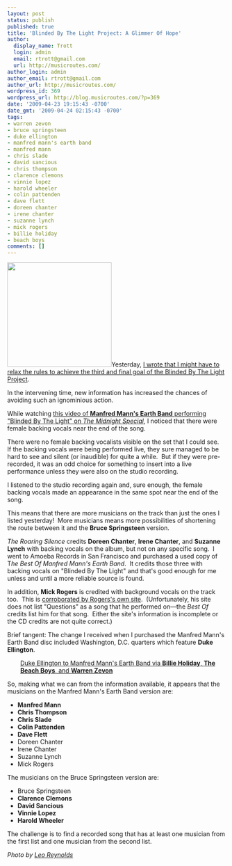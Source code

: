 ```yaml
---
layout: post
status: publish
published: true
title: 'Blinded By The Light Project: A Glimmer Of Hope'
author:
  display_name: Trott
  login: admin
  email: rtrott@gmail.com
  url: http://musicroutes.com/
author_login: admin
author_email: rtrott@gmail.com
author_url: http://musicroutes.com/
wordpress_id: 369
wordpress_url: http://blog.musicroutes.com/?p=369
date: '2009-04-23 19:15:43 -0700'
date_gmt: '2009-04-24 02:15:43 -0700'
tags:
- warren zevon
- bruce springsteen
- duke ellington
- manfred mann's earth band
- manfred mann
- chris slade
- david sancious
- chris thompson
- clarence clemons
- vinnie lopez
- harold wheeler
- colin pattenden
- dave flett
- doreen chanter
- irene chanter
- suzanne lynch
- mick rogers
- billie holiday
- beach boys
comments: []
---
```

<p><img class="alignright size-full wp-image-372" src="http://blog.musicroutes.com/wp-content/uploads/2009/04/2916433734_1c4ca2351f_m.jpg" alt="" width="240" height="240" />Yesterday, <a href="http://blog.musicroutes.com/?p=357" target="_blank">I wrote that I might have to relax the rules to achieve the third and final goal of the Blinded By The Light Project</a>.</p>
<p>In the intervening time, new information has increased the chances of avoiding such an ignominious action.</p>
<p>While watching <a href="http://www.youtube.com/watch?v=lcWVL4B-4pI" target="_blank">this video of <strong>Manfred Mann's Earth Band</strong> performing "Blinded By The Light" on <em>The Midnight Special</em></a>, I noticed that there were female backing vocals near the end of the song.</p>
<p>There were no female backing vocalists visible on the set that I could see.  If the backing vocals were being performed live, they sure managed to be hard to see and silent (or inaudible) for quite a while.  But if they were pre-recorded, it was an odd choice for something to insert into a live performance unless they were also on the studio recording.</p>
<p>I listened to the studio recording again and, sure enough, the female backing vocals made an appearance in the same spot near the end of the song.</p>
<p>This means that there are more musicians on the track than just the ones I listed yesterday!  More musicians means more possibilities of shortening the route between it and the <strong>Bruce Springsteen</strong> version.</p>
<p><em>The Roaring Silence</em> credits <strong>Doreen Chanter</strong>, <strong>Irene Chanter</strong>, and <strong>Suzanne Lynch</strong> with backing vocals on the album, but not on any specific song.  I went to Amoeba Records in San Francisco and purchased a used copy of T<em>he Best Of Manfred Mann's Earth Band</em>.  It credits those three with backing vocals on "Blinded By The Light" and that's good enough for me unless and until a more reliable source is found.</p>
<p>In addition, <strong>Mick Rogers</strong> is credited with background vocals on the track too.  This is <a href="http://www.mick-rogers.com/index.php?option=com_content&amp;task=view&amp;id=40&amp;Itemid=50&amp;limit=1&amp;limitstart=1" target="_blank">corroborated by Rogers's own site</a>.  (Unfortunately, his site does not list "Questions" as a song that he performed on—the <em>Best Of</em> credits list him for that song.  Either the site's information is incomplete or the CD credits are not quite correct.)</p>
<p>Brief tangent: The change I received when I purchased the Manfred Mann's Earth Band disc included Washington, D.C. quarters which feature <strong>Duke Ellington</strong>.</p>
<p style="padding-left: 30px;"><a href="http://musicroutes.com/route.php?route=ea0be5ddb1b70df6853062d58322c2c4" target="_blank">Duke Ellington to Manfred Mann's Earth Band via <strong>Billie Holiday</strong>, <strong>The Beach Boys</strong>, and <strong>Warren Zevon</strong></a></p>
<p>So, making what we can from the information available, it appears that the musicians on the Manfred Mann's Earth Band version are:</p>
<ul>
<li><strong>Manfred Mann</strong></li>
<li><strong>Chris Thompson</strong></li>
<li><strong>Chris Slade</strong></li>
<li><strong>Colin Pattenden</strong></li>
<li><strong>Dave Flett</strong></li>
<li>Doreen Chanter</li>
<li>Irene Chanter</li>
<li>Suzanne Lynch</li>
<li>Mick Rogers</li>
</ul>
<p>The musicians on the Bruce Springsteen version are:</p>
<ul>
<li>Bruce Springsteen</li>
<li><strong>Clarence Clemons</strong></li>
<li><strong>David Sancious</strong></li>
<li><strong>Vinnie Lopez</strong></li>
<li><strong>Harold Wheeler</strong></li>
</ul>
<p>The challenge is to find a recorded song that has at least one musician from the first list and one musician from the second list.</p>
<p><em>Photo by <a href="http://www.flickr.com/photos/lwr/" target="_blank">Leo Reynolds</a></em></p>
